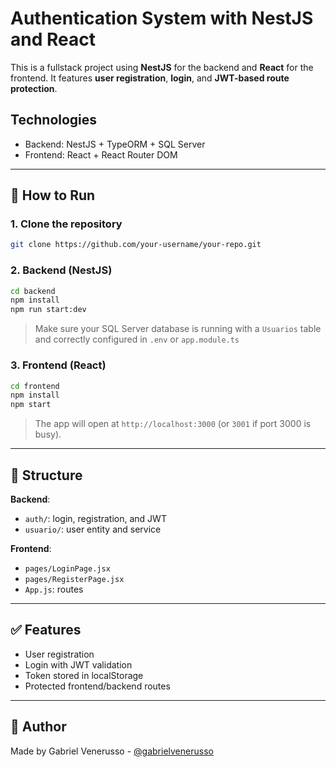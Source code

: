 # Authentication System with NestJS and React

This is a fullstack project using **NestJS** for the backend and **React** for the frontend. It features **user registration**, **login**, and **JWT-based route protection**.

## Technologies

- Backend: NestJS + TypeORM + SQL Server
- Frontend: React + React Router DOM

---

## 🔧 How to Run

### 1. Clone the repository
```bash
git clone https://github.com/your-username/your-repo.git
```

### 2. Backend (NestJS)
```bash
cd backend
npm install
npm run start:dev
```
> Make sure your SQL Server database is running with a `Usuarios` table and correctly configured in `.env` or `app.module.ts`

### 3. Frontend (React)
```bash
cd frontend
npm install
npm start
```
> The app will open at `http://localhost:3000` (or `3001` if port 3000 is busy).

---

## 📂 Structure

**Backend**:
- `auth/`: login, registration, and JWT
- `usuario/`: user entity and service

**Frontend**:
- `pages/LoginPage.jsx`
- `pages/RegisterPage.jsx`
- `App.js`: routes

---

## ✅ Features
- User registration
- Login with JWT validation
- Token stored in localStorage
- Protected frontend/backend routes

---

## 📌 Author
Made by Gabriel Venerusso - [@gabrielvenerusso](https://github.com/gabrielvenerusso)
